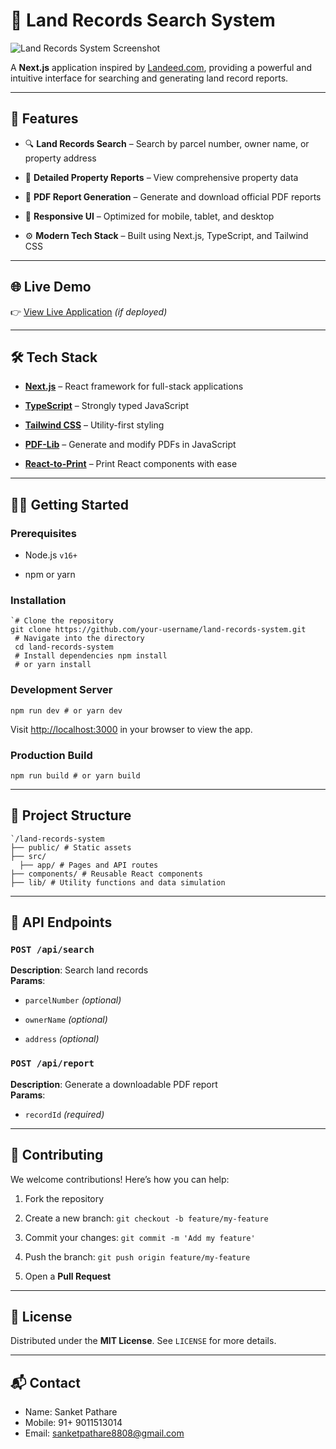 # 🏡 Land Records Search System

![Land Records System Screenshot]("/public/Screenshot.png")

A **Next.js** application inspired by [Landeed.com](https://www.landeed.com), providing a powerful and intuitive interface for searching and generating land record reports.

----------

## 🚀 Features

-   🔍 **Land Records Search** – Search by parcel number, owner name, or property address
    
-   📄 **Detailed Property Reports** – View comprehensive property data
    
-   🧾 **PDF Report Generation** – Generate and download official PDF reports
    
-   📱 **Responsive UI** – Optimized for mobile, tablet, and desktop
    
-   ⚙️ **Modern Tech Stack** – Built using Next.js, TypeScript, and Tailwind CSS
    

----------

## 🌐 Live Demo

👉 [View Live Application](https://land-records-app.vercel.app/) _(if deployed)_

----------

## 🛠️ Tech Stack

-   [**Next.js**](https://nextjs.org/) – React framework for full-stack applications
    
-   [**TypeScript**](https://www.typescriptlang.org/) – Strongly typed JavaScript
    
-   [**Tailwind CSS**](https://tailwindcss.com/) – Utility-first styling
    
-   [**PDF-Lib**](https://pdf-lib.js.org/) – Generate and modify PDFs in JavaScript
    
-   [**React-to-Print**](https://github.com/gregnb/react-to-print) – Print React components with ease
    

----------

## 🧑‍💻 Getting Started

### Prerequisites

-   Node.js `v16+`
    
-   npm or yarn
    

### Installation
`````
`# Clone the repository
git clone https://github.com/your-username/land-records-system.git
 # Navigate into the directory
 cd land-records-system
 # Install dependencies npm install
 # or yarn install
`````
### Development Server
````
npm run dev # or yarn dev
`````
Visit [http://localhost:3000](http://localhost:3000) in your browser to view the app.

### Production Build
````
npm run build # or yarn build
````

----------

## 📁 Project Structure


`````
`/land-records-system
├── public/ # Static assets
├── src/
  ├── app/ # Pages and API routes 
├── components/ # Reusable React components 
├── lib/ # Utility functions and data simulation 

`````

----------

## 📡 API Endpoints

### `POST /api/search`

**Description**: Search land records  
**Params**:

-   `parcelNumber` _(optional)_
    
-   `ownerName` _(optional)_
    
-   `address` _(optional)_
    

### `POST /api/report`

**Description**: Generate a downloadable PDF report  
**Params**:

-   `recordId` _(required)_
    

----------

## 🤝 Contributing

We welcome contributions! Here’s how you can help:

1.  Fork the repository
    
2.  Create a new branch: `git checkout -b feature/my-feature`
    
3.  Commit your changes: `git commit -m 'Add my feature'`
    
4.  Push the branch: `git push origin feature/my-feature`
    
5.  Open a **Pull Request**
    

----------

## 📄 License

Distributed under the **MIT License**. See `LICENSE` for more details.

----------

## 📬 Contact
- Name: Sanket Pathare
- Mobile: 91+ 9011513014
- Email: [sanketpathare8808@gmail.com](mailto:sanketpathare8808@gmail.com])
    
